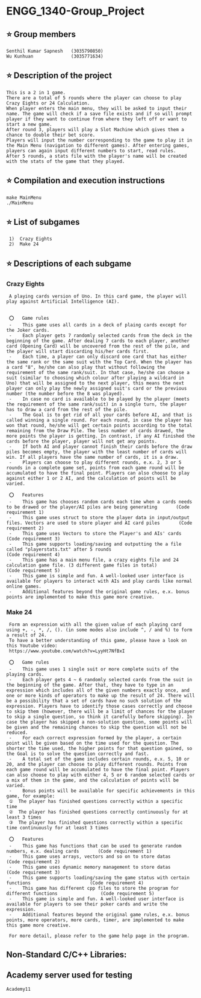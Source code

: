 #    ENGG_1340-Group_Project

##   ⭐️  Group members
    Senthil Kumar Sapnesh   (3035790850)
    Wu Kunhuan              (3035771634)



##   ⭐️  Description of the project
    This is a 2 in 1 game.
    There are a total of 5 rounds where the player can choose to play Crazy Eights or 24 Calculation.
    When player enters the main menu, they will be asked to input their name. The game will check if a save file exists and if so will prompt player if they want to continue from where they left off or want to start a new game.
    After round 3, players will play a Slot Machine which gives them a chance to double their bet score.
    Players will input the number corresponding to the game to play it in the Main Menu (navigation to different games). After entering games, players can again input different numbers to start, read rules.
    After 5 rounds, a stats file with the player's name will be created with the stats of the game that they played.
  
## ⭐️ Compilation and execution instructions
    make MainMenu
    ./MainMenu



##   ⭐️  List of subgames
     1)  Crazy Eights
     2)  Make 24



##   ⭐️  Descriptions of each subgame

###  Crazy Eights
     A playing cards version of Uno. In this card game, the player will play against Artificial Intelligence (AI).
     

     ⭕️   Game rules
     -    This game uses all cards in a deck of plaing cards except for the Joker cards.
     -    Each player gets 7 randomly selected cards from the deck in the beginning of the game. After dealing 7 cards to each player, another card (Opening Card) will be uncovered from the rest of the pile, and the player will start discarding his/her cards first.
     -    Each time, a player can only discard one card that has either the same rank or the same suit with the Top Card. When the player has a card "8", he/she can also play that without following the requirement of the same rank/suit. In that case, he/she can choose a suit (similar to choosing which colour after playing a wildcard in Uno) that will be assigned to the next player, this means the next player can only play the newly assigned suit's card or the previous number (the number before the 8 was played).
     -    In case no card is available to be played by the player (meets the requirement of the same rank/suit) in a single turn, the player has to draw a card from the rest of the pile.
     -    The Goal is to get rid of all your cards before AI, and that is called winning a single round. For each round, in case the player has won that round, he/she will get certain points according to the total remaining from the Draw Pile. The less number of cards drawed, the more points the player is getting. In contrast, if any AI finished the cards before the player, player will not get any points.
     -    If both AI and player cannot finish their cards before the draw piles becomes empty, the player with the least number of cards will win. If all players have the same number of cards, it is a draw.
     -    Players can choose to play different rounds, e.x. 2, 3 or 5 rounds in a complete game set, points from each game round will be accumulated to have the final point. Players can also choose to play against either 1 or 2 AI, and the calculation of points will be varied.

     ⭕️   Features
     -    This game has chooses random cards each time when a cards needs to be drawed or the player/AI piles are being generating       (Code requirement 1)
     -    This game uses struct to store the player data in input/output files. Vectors are used to store player and AI card piles       (Code requirement 2)
     -    This game uses Vectors to store the Player's and AIs' cards                                                                    (Code requirement 3)
     -    This game supports loading/saving and outputting the a file called "playerstats.txt" after 5 rounds                            (Code requirement 4)
     -    This game has a main menu file, a crazy eights file and 24 calculation game file. (3 different game files in total)            (Code requirement 5)
     -    This game is simple and fun. A well-looked user interface is available for players to interact with AIs and play cards like normal online games.
     -    Additional features beyond the original game rules, e.x. bonus points are implemented to make this game more creative.

     






###  Make 24
     Form an expression with all the given value of each playing card using +, -, *, /, (). (in some modes also include ^, / and %) to form a result of 24.
     To have a better understanding of this game, please have a look on this Youtube video:
     https://www.youtube.com/watch?v=LyyHt7NfBxI

     ⭕️   Game rules
     -    This game uses 1 single suit or more complete suits of the playing cards.
     -    Each player gets 4 ~ 6 randomly selected cards from the suit in the beginning of the game. After that, they have to type in an expression which includes all of the given numbers exactly once, and one or more kinds of operators to make up the result of 24. There will be a possibility that a set of cards have no such solution of the expression. Players have to identify those cases correctly and choose to skip them (however, there will be a limit of chances for the player to skip a single question, so think it carefully before skipping). In case the player has skipped a non-solution question, some points will be given and the remaining chances to skip the question will not be reduced.
     -    For each correct expression formed by the player, a certain point will be given based on the time used for the question. The shorter the time used, the higher points for that question gained, so the Goal is to solve the question correctly and fast.
     -    A total set of the game includes certain rounds, e.x. 5, 10 or 20, and the player can choose to play different rounds. Points from each game round will be accumulated to have the final point. Players can also choose to play with either 4, 5 or 6 random selected cards or a mix of them in the game, and the calculation of points will be varied.
     -    Bonus points will be available for specific achievements in this game, for example:
     ①  The player has finished questions correctly within a specific time
     ②  The player has finished questions correctly continuously for at least 3 times
     ③  The player has finished questions correctly within a specific time continuously for at least 3 times

     ⭕️   Features
     -    This game has functions that can be used to generate random numbers, e.x. dealing cards       (Code requirement 1)
     -    This game uses arrays, vectors and so on to store datas                                       (Code requirement 2)
     -    This game uses dynamic memory management to store datas                                       (Code requirement 3)
     -    This game supports loading/saving the game status with certain functions                      (Code requirement 4)
     -    This game has different cpp files to store the program for different functions                (Code requirement 5)
     -    This game is simple and fun. A well-looked user interface is available for players to see their poker cards and write the expression.
     -    Additional features beyond the original game rules, e.x. bonus points, more operators, more cards, timer, are implemented to make this game more creative.

     For more detail, please refer to the game help page in the program. 

## Non-Standard C/C++ Libraries:

## Academy server used for testing
    Academy11
    
